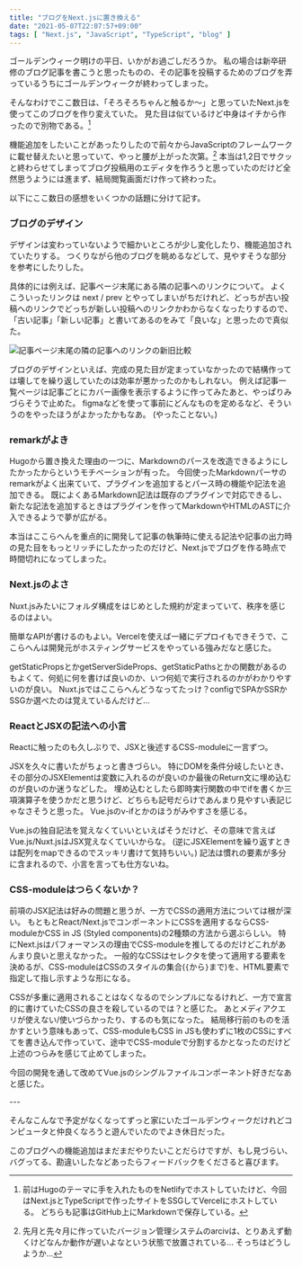 ```yaml
---
title: "ブログをNext.jsに置き換える"
date: "2021-05-07T22:07:57+09:00"
tags: [ "Next.js", "JavaScript", "TypeScript", "blog" ]
---
```


ゴールデンウィーク明けの平日、いかがお過ごしだろうか。
私の場合は新卒研修のブログ記事を書こうと思ったものの、その記事を投稿するためのブログを弄っているうちにゴールデンウィークが終わってしまった。

そんなわけでここ数日は、「そろそろちゃんと触るか〜」と思っていたNext.jsを使ってこのブログを作り変えていた。
見た目は似ているけど中身はイチから作ったので別物である。[^1]

機能追加をしたいことがあったりしたので前々からJavaScriptのフレームワークに載せ替えたいと思っていて、やっと腰が上がった次第。[^2]
本当は1,2日でサクッと終わらせてしまってブログ投稿用のエディタを作ろうと思っていたのだけど全然思うようには進まず、結局閲覧画面だけ作って終わった。

以下にここ数日の感想をいくつかの話題に分けて記す。

### ブログのデザイン

デザインは変わっていないようで細かいところが少し変化したり、機能追加されていたりする。
つくりながら他のブログを眺めるなどして、見やすそうな部分を参考にしたりした。

具体的には例えば、記事ページ末尾にある隣の記事へのリンクについて。
よくこういったリンクは next / prev とやってしまいがちだけれど、どっちが古い投稿へのリンクでどっちが新しい投稿へのリンクかわからなくなったりするので、「古い記事」「新しい記事」と書いてあるのをみて「良いな」と思ったので真似た。

![記事ページ末尾の隣の記事へのリンクの新旧比較](https://blob.basd4g.net/blog-with-nextjs-neighbor-articles-link.png)

ブログのデザインといえば、完成の見た目が定まっていなかったので結構作っては壊してを繰り返していたのは効率が悪かったのかもしれない。
例えば記事一覧ページは記事ごとにカバー画像を表示するように作ってみたあと、やっぱりみづらそうで止めた。
figmaなどを使って事前にどんなものを定めるなど、そういうのをやったほうがよかったかもなあ。
(やったことない。)

### remarkがよき

Hugoから置き換えた理由の一つに、Markdownのパースを改造できるようにしたかったからというモチベーションが有った。
今回使ったMarkdownパーサのremarkがよく出来ていて、プラグインを追加するとパース時の機能や記法を追加できる。
既によくあるMarkdown記法は既存のプラグインで対応できるし、新たな記法を追加するときはプラグインを作ってMarkdownやHTMLのASTに介入できるようで夢が広がる。

本当はここらへんを重点的に開発して記事の執筆時に使える記法や記事の出力時の見た目をもっとリッチにしたかったのだけど、Next.jsでブログを作る時点で時間切れになってしまった。

### Next.jsのよさ

Nuxt.jsみたいにフォルダ構成をはじめとした規約が定まっていて、秩序を感じるのはよい。

簡単なAPIが書けるのもよい。Vercelを使えば一緒にデプロイもできそうで、ここらへんは開発元がホスティングサービスをやっている強みだなと感じた。

getStaticPropsとかgetServerSideProps、getStaticPathsとかの関数があるのもよくて、何処に何を書けば良いのか、いつ何処で実行されるのかがわかりやすいのが良い。
Nuxt.jsではここらへんどうなってたっけ？configでSPAかSSRかSSGか選べたのは覚えているんだけど...

### ReactとJSXの記法への小言

Reactに触ったのも久しぶりで、JSXと後述するCSS-moduleに一言ずつ。

JSXを久々に書いたがちょっと書きづらい。
特にDOMを条件分岐したいとき、その部分のJSXElementは変数に入れるのが良いのか最後のReturn文に埋め込むのが良いのか迷うなどした。
埋め込むとしたら即時実行関数の中でifを書くか三項演算子を使うかだと思うけど、どちらも記号だらけであんまり見やすい表記じゃなさそうと思った。
Vue.jsのv-ifとかのほうがみやすさを感じる。

Vue.jsの独自記法を覚えなくていいといえばそうだけど、その意味で言えばVue.js/Nuxt.jsはJSX覚えなくていいからな。
(逆にJSXElementを繰り返すときは配列をmapできるのでスッキリ書けて気持ちいい。)
記法は慣れの要素が多分に含まれるので、小言を言っても仕方ないね。

### CSS-moduleはつらくないか？

前項のJSX記法は好みの問題と思うが、一方でCSSの適用方法については根が深い。
もともとReact/Next.jsでコンポーネントにCSSを適用するならCSS-moduleかCSS in JS (Styled components)の2種類の方法から選ぶらしい。
特にNext.jsはパフォーマンスの理由でCSS-moduleを推してるのだけどこれがあんまり良いと思えなかった。
一般的なCSSはセレクタを使って適用する要素を決めるが、CSS-moduleはCSSのスタイルの集合(`{`から`}`まで)を、HTML要素で指定して指し示すような形になる。

CSSが多重に適用されることはなくなるのでシンプルになるけれど、一方で宣言的に書けていたCSSの良さを殺しているのでは？と感じた。
あとメディアクエリが使えない/使いづらかったり、するのも気になった。
結局移行前のものを活かすという意味もあって、CSS-moduleもCSS in JSも使わずに1枚のCSSにすべてを書き込んで作っていて、途中でCSS-moduleで分割するかとなったのだけど上述のつらみを感じて止めてしまった。

今回の開発を通して改めてVue.jsのシングルファイルコンポーネント好きだなあと感じた。

\---

そんなこんなで予定がなくなってずっと家にいたゴールデンウィークだけれどコンピュータと仲良くなろうと遊んでいたのでよき休日だった。

このブログへの機能追加はまだまだやりたいことだらけですが、もし見づらい、バグってる、勘違いしたなどあったらフィードバックをくださると喜びます。

[^1]: 前はHugoのテーマに手を入れたものをNetlifyでホストしていたけど、今回はNext.jsとTypeScriptで作ったサイトをSSGしてVercelにホストしている。 どちらも記事はGitHub上にMarkdownで保存している。

[^2]: 先月と先々月に作っていたバージョン管理システムのarcivは、とりあえず動くけどなんか動作が遅いよなという状態で放置されている... そっちはどうしようか...
